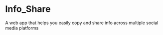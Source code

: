 # Info_Share
A web app that helps you easily copy and share info across multiple social media platforms
